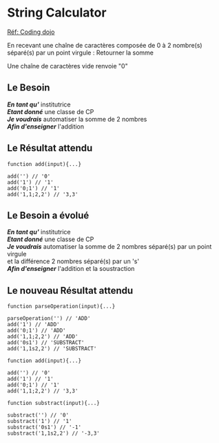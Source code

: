 # String Calculator
[Réf: Coding dojo](https://codingdojo.org/kata/StringCalculator/)

En recevant une chaîne de caractères composée de 0 à 2 nombre(s) séparé(s) par un point virgule :
Retourner la somme

Une chaîne de caractères vide renvoie "0"


## Le Besoin
***En tant qu'*** institutrice \
***Etant donné*** une classe de CP \
***Je voudrais*** automatiser la somme de 2 nombres \
***Afin d'enseigner*** l'addition

## Le Résultat attendu
```
function add(input){...}

add('') // '0'
add('1') // '1'
add('0;1') // '1'
add('1,1;2,2') // '3,3'
```

## Le Besoin a évolué
***En tant qu'*** institutrice \
***Etant donné*** une classe de CP \
***Je voudrais*** automatiser la somme de 2 nombres séparé(s) par un point virgule \
                  et la différence 2 nombres séparé(s) par un 's' \
***Afin d'enseigner*** l'addition et la soustraction

## Le nouveau Résultat attendu
```
function parseOperation(input){...}

parseOperation('') // 'ADD'
add('1') // 'ADD'
add('0;1') // 'ADD'
add('1,1;2,2') // 'ADD'
add('0s1') // 'SUBSTRACT'
add('1,1s2,2') // 'SUBSTRACT'

function add(input){...}

add('') // '0'
add('1') // '1'
add('0;1') // '1'
add('1,1;2,2') // '3,3'

function substract(input){...}

substract('') // '0'
substract('1') // '1'
substract('0s1') // '-1'
substract('1,1s2,2') // '-3,3'
```